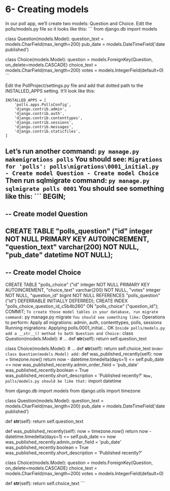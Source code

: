 # 6- Creating models

In our poll app, we’ll create two models: Question and Choice. Edit the polls/models.py file so it looks like this: \`\`\` from django.db import models

class Question(models.Model): question\_text = models.CharField(max\_length=200) pub\_date = models.DateTimeField('date published')

class Choice(models.Model): question = models.ForeignKey(Question, on\_delete=models.CASCADE) choice\_text = models.CharField(max\_length=200) votes = models.IntegerField(default=0) \`\`\`

Edit the PollProject/settings.py file and add that dotted path to the INSTALLED\_APPS setting. It’ll look like this:

```plaintext
INSTALLED_APPS = [
    'polls.apps.PollsConfig',
    'django.contrib.admin',
    'django.contrib.auth',
    'django.contrib.contenttypes',
    'django.contrib.sessions',
    'django.contrib.messages',
    'django.contrib.staticfiles',
]
```

## Let’s run another command: `py manage.py makemigrations polls` You should see: `Migrations for 'polls': polls\migrations\0001_initial.py - Create model Question - Create model Choice` Then run sqlmigrate command: `py manage.py sqlmigrate polls 0001` You should see something like this: \`\`\` BEGIN;

## \-- Create model Question

## CREATE TABLE "polls\_question" ("id" integer NOT NULL PRIMARY KEY AUTOINCREMENT, "question\_text" varchar(200) NOT NULL, "pub\_date" datetime NOT NULL);

## \-- Create model Choice

CREATE TABLE "polls\_choice" ("id" integer NOT NULL PRIMARY KEY AUTOINCREMENT, "choice\_text" varchar(200) NOT NULL, "votes" integer NOT NULL, "question\_id" bigint NOT NULL REFERENCES "polls\_question" ("id") DEFERRABLE INITIALLY DEFERRED); CREATE INDEX "polls\_choice\_question\_id\_c5b4b260" ON "polls\_choice" ("question\_id"); COMMIT; `To create those model tables in your database, run migrate command:` py manage.py migrate `You should see something like:` Operations to perform: Apply all migrations: admin, auth, contenttypes, polls, sessions Running migrations: Applying polls.0001\_initial... OK `Inside polls/models.py add a __str__() method to both Question and Choice:` class Question(models.Model): # ... def **str**(self): return self.question\_text

class Choice(models.Model): # ... def **str**(self): return self.choice\_text `Under class Question(models.Model) add:` def was\_published\_recently(self): now = timezone.now() return now - datetime.timedelta(days=1) &lt;= self.pub\_date &lt;= now was\_published\_recently.admin\_order\_field = 'pub\_date' was\_published\_recently.boolean = True was\_published\_recently.short\_description = 'Published recently?' `Now, polls/models.py should be like that:` import datetime

from django.db import models from django.utils import timezone

class Question(models.Model): question\_text = models.CharField(max\_length=200) pub\_date = models.DateTimeField('date published')

def **str**(self): return self.question\_text

def was\_published\_recently(self): now = timezone.now() return now - datetime.timedelta(days=1) &lt;= self.pub\_date &lt;= now was\_published\_recently.admin\_order\_field = 'pub\_date' was\_published\_recently.boolean = True was\_published\_recently.short\_description = 'Published recently?'

class Choice(models.Model): question = models.ForeignKey(Question, on\_delete=models.CASCADE) choice\_text = models.CharField(max\_length=200) votes = models.IntegerField(default=0)

def **str**(self): return self.choice\_text \`\`\`